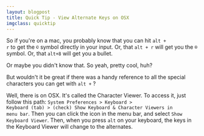 ```yaml
---
layout: blogpost
title: Quick Tip - View Alternate Keys on OSX
imgclass: quicktip
---
```


So if you're on a mac, you probably know that you can hit <code>alt + r</code> to get the <code>©</code> symbol directly in your input. Or, that <code>alt + r</code> will get you the <code>®</code> symbol. Or, that <code>alt+8</code> will get you a bullet.

Or maybe you didn't know that. So yeah, pretty cool, huh?

But wouldn't it be great if there was a handy reference to all the special characters you can get with <code>alt +</code> ?

Well, there is on OSX. It's called the Character Viewer. To access it, just follow this path: <code>System Preferences > Keyboard > Keyboard (tab) > (check) Show Keyboard & Character Viewers in menu bar</code>. Then you can click the icon in the menu bar, and select <code>Show Keyboard Viewer</code>. Then, when you press <code>alt</code> on your keyboard, the keys in the Keyboard Viewer will change to the alternates.